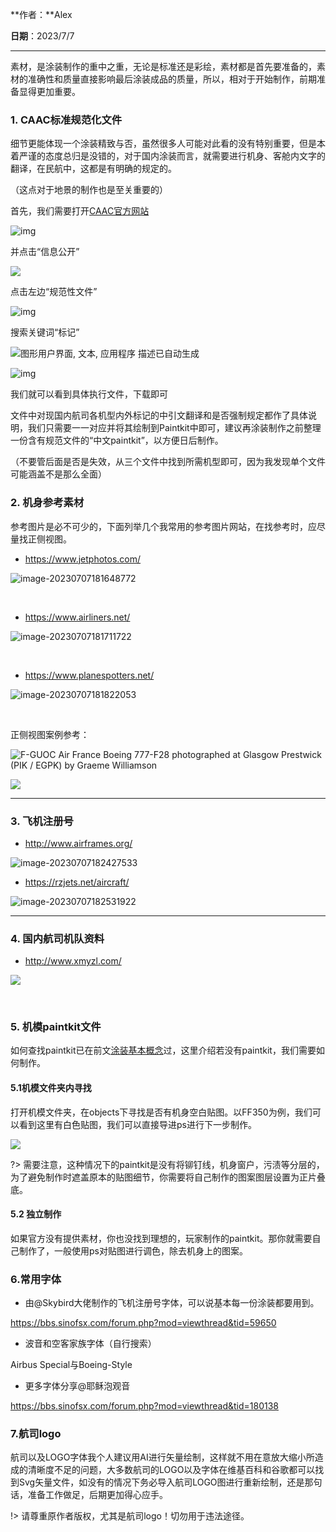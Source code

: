 **作者：**Alex

**日期**：2023/7/7

---

素材，是涂装制作的重中之重，无论是标准还是彩绘，素材都是首先要准备的，素材的准确性和质量直接影响最后涂装成品的质量，所以，相对于开始制作，前期准备显得更加重要。

### 1. CAAC标准规范化文件

细节更能体现一个涂装精致与否，虽然很多人可能对此看的没有特别重要，但是本着严谨的态度总归是没错的，对于国内涂装而言，就需要进行机身、客舱内文字的翻译，在民航中，这都是有明确的规定的。

（这点对于地景的制作也是至关重要的）

首先，我们需要打开[CAAC官方网站](http://www.caac.gov.cn/index.html)

![img](https://img1.imgtp.com/2023/07/07/pOjTr7sv.png)

并点击“信息公开”

 ![](https://img1.imgtp.com/2023/07/07/oKfMa6e2.png)

 

 

 

点击左边“规范性文件”

![img](https://img1.imgtp.com/2023/07/07/oKfMa6e2.png)

搜索关键词“标记”

![图形用户界面, 文本, 应用程序  描述已自动生成](https://img1.imgtp.com/2023/07/07/9Fm2oPyK.png)

 

![img](https://img1.imgtp.com/2023/07/07/Z3bA0P07.png)

我们就可以看到具体执行文件，下载即可

文件中对现国内航司各机型内外标记的中引文翻译和是否强制规定都作了具体说明，我们只需要一一对应并将其绘制到Paintkit中即可，建议再涂装制作之前整理一份含有规范文件的“中文paintkit”，以方便日后制作。

（不要管后面是否是失效，从三个文件中找到所需机型即可，因为我发现单个文件可能涵盖不是那么全面）

 

### 2. 机身参考素材

参考图片是必不可少的，下面列举几个我常用的参考图片网站，在找参考时，应尽量找正侧视图。

- https://www.jetphotos.com/ 

![image-20230707181648772](https://img1.imgtp.com/2023/07/07/Cs8FDEa8.png)

<br>

- https://www.airliners.net/ 

![image-20230707181711722](https://img1.imgtp.com/2023/07/07/lVRzXS3B.png)

<br>

- https://www.planespotters.net/ 

![image-20230707181822053](https://img1.imgtp.com/2023/07/07/qDzke5sQ.png)

<br>

正侧视图案例参考：

![F-GUOC Air France Boeing 777-F28 photographed at Glasgow Prestwick (PIK / EGPK) by Graeme Williamson](https://img1.imgtp.com/2023/07/07/yFCPAbK8.jpg)

![](https://img1.imgtp.com/2023/07/07/ta7LhA4o.jpg)

---



### 3. 飞机注册号

- http://www.airframes.org/

![image-20230707182427533](https://img1.imgtp.com/2023/07/07/fhrxALcf.png)

- https://rzjets.net/aircraft/

 ![image-20230707182531922](https://img1.imgtp.com/2023/07/07/UU3dSuaN.png)

---

### 4. 国内航司机队资料

- http://www.xmyzl.com/

![](https://img1.imgtp.com/2023/07/07/Lkoh5Sqz.png)

<br>

### 5. 机模paintkit文件
如何查找paintkit已在前文[涂装基本概念](https://uniqueworkss.github.io/#/cn/livery/livery_1?id=_22寻找模板)过，这里介绍若没有paintkit，我们需要如何制作。

#### 5.1机模文件夹内寻找
打开机模文件夹，在objects下寻找是否有机身空白贴图。以FF350为例，我们可以看到这里有白色贴图，我们可以直接导进ps进行下一步制作。

![](https://img1.imgtp.com/2023/07/08/8Qiq7TIa.png)

?> 需要注意，这种情况下的paintkit是没有将铆钉线，机身窗户，污渍等分层的，为了避免制作时遮盖原本的贴图细节，你需要将自己制作的图案图层设置为正片叠底。

#### 5.2 独立制作

如果官方没有提供素材，你也没找到理想的，玩家制作的paintkit。那你就需要自己制作了，一般使用ps对贴图进行调色，除去机身上的图案。

### 6.常用字体

- 由@Skybird大佬制作的飞机注册号字体，可以说基本每一份涂装都要用到。

https://bbs.sinofsx.com/forum.php?mod=viewthread&tid=59650

- 波音和空客家族字体（自行搜索）

Airbus Special与Boeing-Style

- 更多字体分享@耶稣泡观音

https://bbs.sinofsx.com/forum.php?mod=viewthread&tid=180138

### 7.航司logo

航司以及LOGO字体我个人建议用AI进行矢量绘制，这样就不用在意放大缩小所造成的清晰度不足的问题，大多数航司的LOGO以及字体在维基百科和谷歌都可以找到Svg矢量文件，如没有的情况下务必导入航司LOGO图进行重新绘制，还是那句话，准备工作做足，后期更加得心应手。

!> 请尊重原作者版权，尤其是航司logo！切勿用于违法途径。